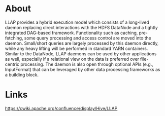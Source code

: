 # About

LLAP provides a hybrid execution model which consists of a long-lived daemon replacing direct interactions with the HDFS DataNode and a tightly integrated DAG-based framework. Functionality such as caching, pre-fetching, some query processing and access control are moved into the daemon. Small/short queries are largely processed by this daemon directly, while any heavy lifting will be performed in standard YARN containers.
Similar to the DataNode, LLAP daemons can be used by other applications as well, especially if a relational view on the data is preferred over file-centric processing. The daemon is also open through optional APIs (e.g., InputFormat) that can be leveraged by other data processing frameworks as a building block.

# Links

https://cwiki.apache.org/confluence/display/Hive/LLAP

